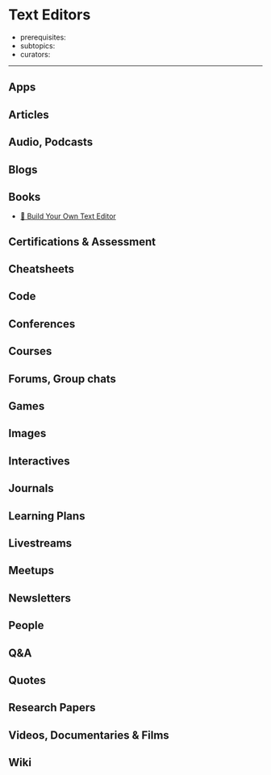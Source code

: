# Text Editors

- prerequisites:
- subtopics:
- curators:

------

## Apps

## Articles

## Audio, Podcasts

## Blogs

## Books

- [📖 Build Your Own Text Editor](https://viewsourcecode.org/snaptoken/kilo/)

## Certifications & Assessment

## Cheatsheets

## Code

## Conferences

## Courses

## Forums, Group chats

## Games

## Images

## Interactives

## Journals

## Learning Plans

## Livestreams

## Meetups

## Newsletters

## People

## Q&A

## Quotes

## Research Papers

## Videos, Documentaries & Films

## Wiki
